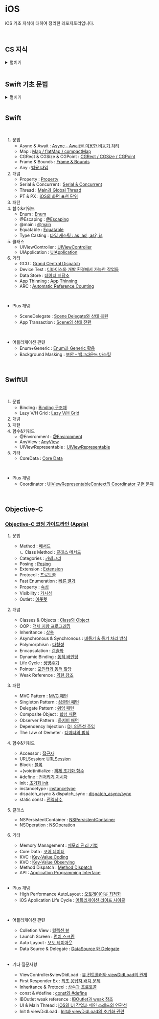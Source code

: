 # iOS

iOS 기초 지식에 대하여 정리한 레포지토리입니다.

<br>

## CS 지식

<details>
<summary>펼치기</summary>

<br>


- OOP : [객체 지향 프로그래밍](https://github.com/LURKS02/iOS-Practice/blob/main/Docs/CS/OOP.md)
- OS : [운영체제](https://github.com/LURKS02/iOS-Practice/blob/main/Docs/CS/OS.md)
- REST API : [RESTful API](https://github.com/LURKS02/iOS-Practice/blob/main/Docs/CS/REST_API.md)
- Process : [프로세스](https://github.com/LURKS02/iOS-Practice/blob/main/Docs/CS/Process.md)
- Thread : [쓰레드](https://github.com/LURKS02/iOS-Practice/blob/main/Docs/CS/Thread.md)
- Memory : [메모리 구조](https://github.com/LURKS02/iOS-Practice/blob/main/Docs/CS/Memory.md)
- Call By Value/Reference : [Call By Value / Reference](https://github.com/LURKS02/iOS-Practice/blob/main/Docs/CS/CallValue.md)
- Encoding : [문자 인코딩 방식](https://github.com/LURKS02/iOS-Practice/blob/main/Docs/CS/Encoding.md)
- SQL Injection : [SQL Injection](https://github.com/LURKS02/iOS-Practice/blob/main/Docs/CS/SQLInjection.md)
- Sorting Algorithm : [정렬 알고리즘](https://github.com/LURKS02/iOS-Practice/blob/main/Docs/CS/SortAlgorithm.md)
- Message Queue : [메시지 큐](https://github.com/LURKS02/iOS-Practice/blob/main/Docs/CS/MessageQueue.md)
- Docker : [도커](https://github.com/LURKS02/iOS-Practice/blob/main/Docs/CS/Docker.md)
- Data Structure : [자료구조](https://github.com/LURKS02/iOS-Practice/blob/main/Docs/CS/DataStructure.md)
- Dynamic Programming : [동적 프로그래밍](https://github.com/LURKS02/iOS-Practice/blob/main/Docs/CS/DP.md)
- Recursive Algorithm : [재귀 알고리즘](https://github.com/LURKS02/iOS-Practice/blob/main/Docs/CS/RecursiveAlgorithm.md)
- Huffman Coding : [허프만 코딩](https://github.com/LURKS02/iOS-Practice/blob/main/Docs/CS/HuffmanCoding.md)
- TDD : [Test-Driven Development](https://github.com/LURKS02/iOS-Practice/blob/main/Docs/CS/TDD.md)
- DDD : [Domain-Driven Design](https://github.com/LURKS02/iOS-Practice/blob/main/Docs/CS/DDD.md)
- MSA : [Microservice Architecture](https://github.com/LURKS02/iOS-Practice/blob/main/Docs/CS/MSA.md)
- DB : [데이터베이스](https://github.com/LURKS02/iOS-Practice/blob/main/Docs/CS/DB.md)
- URL & URI : [URL과 URI](https://github.com/LURKS02/iOS-Practice/blob/main/Docs/CS/URL%26URI.md)
  
</details>

<br>

## Swift 기초 문법

<details>
<summary>펼치기</summary>

<br>

1. 타입
    - Boolean : [bool 타입](https://github.com/LURKS02/iOS-Practice/blob/main/Swift/MyPlayground.playground/Pages/bool.xcplaygroundpage/README.md)
    - Enum : [enum 타입](https://github.com/LURKS02/iOS-Practice/blob/main/Swift/MyPlayground.playground/Pages/enum.xcplaygroundpage)
    - 배열 : [Array](https://github.com/LURKS02/iOS-Practice/blob/main/Swift/MyPlayground.playground/Pages/Concept/Array)
    - 딕셔너리 : [Dictionary](https://github.com/LURKS02/iOS-Practice/blob/main/Swift/MyPlayground.playground/Pages/dictionary.xcplaygroundpage/README.md)
    - 클래스 : [Class](https://github.com/LURKS02/iOS-Practice/blob/main/Swift/MyPlayground.playground/Pages/class.xcplaygroundpage)
    - 구조체 : [Struct](https://github.com/LURKS02/iOS-Practice/blob/main/Swift/MyPlayground.playground/Pages/struct.xcplaygroundpage)
    - 함수 : [Function](https://github.com/LURKS02/iOS-Practice/blob/main/Swift/MyPlayground.playground/Pages/function.xcplaygroundpage)
    - Set : [Set](https://github.com/LURKS02/iOS-Practice/blob/main/Swift/MyPlayground.playground/Pages/set.xcplaygroundpage)
    - Map : [Map](https://github.com/LURKS02/iOS-Practice/blob/main/Swift/MyPlayground.playground/Pages/Map.xcplaygroundpage)
2. 문법
    - While : [While](https://github.com/LURKS02/iOS-Practice/blob/main/Swift/MyPlayground.playground/Pages/while.xcplaygroundpage)
    - For-in/For-each : [For-in과 For-each](https://github.com/LURKS02/iOS-Practice/blob/main/Swift/MyPlayground.playground/Pages/foreach.xcplaygroundpage)
    - 프로퍼티 옵저버 : [Property Observer](https://github.com/LURKS02/iOS-Practice/blob/main/Swift/MyPlayground.playground/Pages/property.xcplaygroundpage/README2.md)
    - 제네릭 : [Generics](https://github.com/LURKS02/iOS-Practice/blob/main/Swift/MyPlayground.playground/Pages/Generics.xcplaygroundpage)
    - 클로저의 경량화 : [Closure의 경량화](https://github.com/LURKS02/iOS-Practice/blob/main/Swift/MyPlayground.playground/Pages/Concept/Closure2)
    - 에러 처리 : [Error Handling](https://github.com/LURKS02/iOS-Practice/blob/main/Swift/MyPlayground.playground/Pages/error.xcplaygroundpage)
3. 개념
    - var : [가변변수 var](https://github.com/LURKS02/iOS-Practice/blob/main/Swift/MyPlayground.playground/Pages/Concept/var)
    - let : [불변변수 let](https://github.com/LURKS02/iOS-Practice/blob/main/Swift/MyPlayground.playground/Pages/Concept/let)
    - 프로퍼티 : [Property](https://github.com/LURKS02/iOS-Practice/blob/main/Swift/MyPlayground.playground/Pages/property.xcplaygroundpage)
    - 생성자 : [Initialization](https://github.com/LURKS02/iOS-Practice/blob/main/Swift/MyPlayground.playground/Pages/Initialization.xcplaygroundpage)
    - 소멸자 : [Deinitialization](https://github.com/LURKS02/iOS-Practice/blob/main/Swift/MyPlayground.playground/Pages/deinitialization.xcplaygroundpage)
    - 상속 : [Inheritance](https://github.com/LURKS02/iOS-Practice/blob/main/Swift/MyPlayground.playground/Pages/interitance.xcplaygroundpage)
    - 파이널 : [Final](https://github.com/LURKS02/iOS-Practice/blob/main/Swift/MyPlayground.playground/Pages/final.xcplaygroundpage)
    - 클로저 : [Closure](https://github.com/LURKS02/iOS-Practice/blob/main/Swift/MyPlayground.playground/Pages/Concept/Closure)
    - 옵셔널/언래핑 : [Optional과 Unwrapping](https://github.com/LURKS02/iOS-Practice/blob/main/Swift/MyPlayground.playground/Pages/unwrapping.xcplaygroundpage/README.md)
    - In-Out : [In-Out Parameters](https://github.com/LURKS02/iOS-Practice/blob/main/Swift/MyPlayground.playground/Pages/inout.xcplaygroundpage)
4. 함수
    - Input : [readLine](https://github.com/LURKS02/iOS-Practice/blob/main/Swift/MyPlayground.playground/Pages/Input.xcplaygroundpage)
    - Filter: [filter](https://github.com/LURKS02/iOS-Practice/blob/main/Swift/MyPlayground.playground/Pages/filter.xcplaygroundpage)
    

</details>

<br>

## Swift

<br>

1. 문법
    - Async & Await : [Async - Await을 이용한 비동기 처리](https://github.com/LURKS02/iOS-Practice/blob/main/Docs/Objective-C/Async%20&%20Await.md)
    - Map : [Map / flatMap / compactMap](https://github.com/LURKS02/iOS-Practice/blob/main/Docs/Swift/Map.md)
    - CGRect & CGSize & CGPoint : [CGRect / CGSize / CGPoint](https://github.com/LURKS02/iOS-Practice/blob/main/Docs/Swift/CGRect%2BCGSize%2BCGPoint.md)
    - Frame & Bounds : [Frame & Bounds](https://github.com/LURKS02/iOS-Practice/blob/main/Docs/Swift/Frame%2BBounds.md)
    - Any : [범용 타입](https://github.com/LURKS02/iOS-Practice/blob/main/Docs/Swift/Any.md)
2. 개념
    - Property : [Property](https://github.com/LURKS02/iOS-Practice/blob/main/Docs/Swift/Property.md)
    - Serial & Concurrent : [Serial & Concurrent](https://github.com/LURKS02/iOS-Practice/blob/main/Docs/Swift/Serial%2BConcurrent.md)
    - Thread : [Main과 Global Thread](https://github.com/LURKS02/iOS-Practice/blob/main/Docs/Swift/Thread.md)
    - PT & PX : [iOS의 화면 표현 단위](https://github.com/LURKS02/iOS-Practice/blob/main/Swift/Docs/PT.md)
3. 패턴
4. 함수&키워드
    - Enum : [Enum](https://github.com/LURKS02/iOS-Practice/blob/main/Docs/Swift/Enum.md)
    - @Escaping : [@Escaping](https://github.com/LURKS02/iOS-Practice/blob/main/Docs/Swift/%40Escaping.md)
    - @main : [@main](https://github.com/LURKS02/iOS-Practice/blob/main/Docs/Swift/%40Main.md)
    - Equatable : [Equatable](https://github.com/LURKS02/iOS-Practice/blob/main/Docs/Swift/Equatable.md)
    - Type Casting : [타입 캐스팅 : as, as!, as?, is](https://github.com/LURKS02/iOS-Practice/blob/main/Docs/Swift/TypeCasting.md)
5. 클래스
    - UIViewController : [UIViewController](https://github.com/LURKS02/iOS-Practice/blob/main/Docs/Swift/UIViewController.md)
    - UIApplication : [UIApplication](https://github.com/LURKS02/iOS-Practice/blob/main/Docs/Swift/UIApplication.md)
6. 기타
    - GCD : [Grand Central Dispatch](https://github.com/LURKS02/iOS-Practice/blob/main/Docs/Swift/GCD.md)
    - Device Test : [디바이스와 개발 환경에서 가능한 작업들](https://github.com/LURKS02/iOS-Practice/blob/main/Docs/Swift/DeviceTest.md)
    - Data Store : [데이터 저장소](https://github.com/LURKS02/iOS-Practice/blob/main/Docs/Swift/DataStore.md)
    - App Thinning : [App Thinning](https://github.com/LURKS02/iOS-Practice/blob/main/Docs/Swift/AppThinning.md)
    - ARC : [Automatic Reference Counting](https://github.com/LURKS02/iOS-Practice/blob/main/Docs/Swift/ARC.md)

<br>

* Plus 개념

    - SceneDelegate : [Scene Delegate와 상태 복원](https://github.com/LURKS02/iOS-Practice/blob/main/Docs/Swift/SceneDelegate.md)
    - App Transaction : [Scene의 상태 전환](https://github.com/LURKS02/iOS-Practice/blob/main/Docs/Swift/AppTransition.md)
      
<br>

* 어플리케이션 관련
    - Enum+Generic : [Enum과 Generic 활용](https://github.com/LURKS02/iOS-Practice/blob/main/Docs/Swift/Enum%2BGeneric.md)
    - Background Masking : [보안 - 백그라운드 마스킹](https://github.com/LURKS02/iOS-Practice/blob/main/Swift/Docs/BackgroundMasking.md)

<br>

## SwiftUI

<br>

1. 문법
    - Binding : [Binding 구조체](https://github.com/LURKS02/iOS-Practice/blob/main/Docs/SwiftUI/BindingStruct.md)
    - Lazy V/H Grid : [Lazy V/H Grid](https://github.com/LURKS02/iOS-Practice/blob/main/Docs/SwiftUI/LazyVHGrid.md)
2. 개념
3. 패턴
4. 함수&키워드
    - @Environment : [@Environment](https://github.com/LURKS02/iOS-Practice/blob/main/Docs/SwiftUI/%40Environment.md)
    - AnyView : [AnyView](https://github.com/LURKS02/iOS-Practice/blob/main/Docs/SwiftUI/AnyView.md)
    - UIViewRepresentable : [UIViewRepresentable](https://github.com/LURKS02/iOS-Practice/blob/main/Docs/SwiftUI/UIViewRepresentable.md)
5. 기타
    - CoreData : [Core Data](https://github.com/LURKS02/iOS-Practice/blob/main/Docs/SwiftUI/CoreData.md)
  
<br>

* Plus 개념
    - Coordinator : [UIViewRepresentableContext의 Coordinator 구현 문제](https://github.com/LURKS02/iOS-Practice/blob/main/Docs/SwiftUI/UIViewRepresentable%2BCoordinate.md)

<br>

## Objective-C

### [Objective-C 코딩 가이드라인 (Apple)](https://github.com/LURKS02/iOS-Practice/blob/main/Docs/Objective-C/StyleGuide/General.md)

1. 문법
    - Method : [메서드](https://github.com/LURKS02/iOS-Practice/blob/main/Docs/Objective-C/Method.md)<br>
               <t> ㄴ Class Method : [클래스 메서드](https://github.com/LURKS02/iOS-Practice/blob/main/Docs/Objective-C/Class%20Method.md)
    - Categories : [카테고리](https://github.com/LURKS02/iOS-Practice/blob/main/Docs/Objective-C/Categories.md)
    - Posing : [Posing](https://github.com/LURKS02/iOS-Practice/blob/main/Docs/Objective-C/Posing.md)
    - Extension : [Extension](https://github.com/LURKS02/iOS-Practice/blob/main/Docs/Objective-C/Extension.md)
    - Protocol : [프로토콜](https://github.com/LURKS02/iOS-Practice/blob/main/Docs/Objective-C/Protocol.md)
    - Fast Enumeration : [빠른 열거](https://github.com/LURKS02/iOS-Practice/blob/main/Docs/Objective-C/FastEnumeration.md)
    - Property : [속성](https://github.com/LURKS02/iOS-Practice/blob/main/Docs/Objective-C/Property.md)
    - Visibility : [가시성](https://github.com/LURKS02/iOS-Practice/blob/main/Docs/Objective-C/Visibility.md)
    - Outlet : [아웃렛](https://github.com/LURKS02/iOS-Practice/blob/main/Docs/Objective-C/Outlet.md)
2. 개념
    - Classes & Objects : [Class와 Object](https://github.com/LURKS02/iOS-Practice/blob/main/Docs/Objective-C/Classes&Objects.md)
    - OOP : [객체 지향 프로그래밍](https://github.com/LURKS02/Objective-C-Practice/blob/main/Docs/OOP.md)
    - Inheritance : [상속](https://github.com/LURKS02/iOS-Practice/blob/main/Docs/Objective-C/Inheritance.md)
    - Asynchronous & Synchronous : [비동기 & 동기 처리 방식](https://github.com/LURKS02/iOS-Practice/blob/main/Docs/Objective-C/Async%2BSync.md)
    - Polymorphism : [다형성](https://github.com/LURKS02/iOS-Practice/blob/main/Docs/Objective-C/Polymorphism.md)
    - Encapsulation : [캡슐화](https://github.com/LURKS02/iOS-Practice/blob/main/Docs/Objective-C/Encapsulation.md)
    - Dynamic Binding : [동적 바인딩](https://github.com/LURKS02/iOS-Practice/blob/main/Docs/Objective-C/DynamicBinding.md)
    - Life Cycle : [생명주기](https://github.com/LURKS02/objectiveCPractice/tree/main/Docs)
    - Pointer : [포인터와 동적 할당](https://github.com/LURKS02/iOS-Practice/blob/main/Docs/Objective-C/Pointer.md)
    - Weak Reference : [약한 참조](https://github.com/LURKS02/iOS-Practice/blob/main/Docs/Objective-C/WeakReference.md)
3. 패턴
    - MVC Pattern : [MVC 패턴](https://github.com/LURKS02/iOS-Practice/blob/main/Docs/Objective-C/MVC.md)
    - Singleton Pattern : [싱글턴 패턴](https://github.com/LURKS02/iOS-Practice/blob/main/Docs/Objective-C/Singleton.md)
    - Delegate Pattern : [위임 패턴](https://github.com/LURKS02/iOS-Practice/blob/main/Docs/Objective-C/Delegate.md)
    - Composite Object : [합성 패턴](https://github.com/LURKS02/iOS-Practice/blob/main/Docs/Objective-C/CompositeObject.md)
    - Observer Pattern : [옵저버 패턴](https://github.com/LURKS02/iOS-Practice/blob/main/Docs/Objective-C/Observer.md)
    - Dependency Injection : [DI, 의존성 주입](https://github.com/LURKS02/iOS-Practice/blob/main/Docs/Objective-C/DI.md)
    - The Law of Demeter : [디미터의 법칙](https://github.com/LURKS02/iOS-Practice/blob/main/Docs/Objective-C/TheLawOfDemeter.md)
4. 함수&키워드
    - Accessor : [접근자](https://github.com/LURKS02/iOS-Practice/blob/main/Docs/Objective-C/Accessor.md)
    - URLSession: [URLSession](https://github.com/LURKS02/iOS-Practice/blob/main/Docs/Objective-C/URLSession.md)
    - Block : [블록](https://github.com/LURKS02/iOS-Practice/blob/main/Docs/Objective-C/Block.md)
    - +(void)initialize : [객체 초기화 함수](https://github.com/LURKS02/Objective-C-Practice/blob/main/Docs/Objective-C/+(void)initialize.md)
    - #define : [전처리기 지시자](https://github.com/LURKS02/iOS-Practice/blob/main/Docs/Objective-C/define.md)
    - init : [초기화 init](https://github.com/LURKS02/iOS-Practice/blob/main/Docs/Objective-C/init.md)
    - instancetype : [instancetype](https://github.com/LURKS02/iOS-Practice/blob/main/Docs/Objective-C/instancetype.md)
    - dispatch_async & dispatch_sync : [dispatch_async/sync](https://github.com/LURKS02/iOS-Practice/blob/main/Docs/Objective-C/dispatch_async%2Bsync.md)
    - static const : [전역상수](https://github.com/LURKS02/iOS-Practice/blob/main/Docs/Objective-C/static%20const.md)
5. 클래스
    - NSPersistentContainer : [NSPersistentContainer](https://github.com/LURKS02/iOS-Practice/blob/main/Docs/Objective-C/NSPersistentContainer.md)
    - NSOperation : [NSOperation](https://github.com/LURKS02/iOS-Practice/blob/main/Docs/Objective-C/NSOperation.md)
6. 기타
    - Memory Management : [메모리 관리 기법](https://github.com/LURKS02/iOS-Practice/blob/main/Docs/Objective-C/MemoryManagement.md)
    - Core Data : [코어 데이터](https://github.com/LURKS02/iOS-Practice/blob/main/Docs/Objective-C/CoreData.md)
    - KVC : [Key-Value Coding](https://github.com/LURKS02/Objective-C-Practice/blob/main/Docs/KVC.md)
    - KVO : [Key-Value Observing](https://github.com/LURKS02/Objective-C-Practice/blob/main/Docs/KVO.md)
    - Method Dispatch : [Method Dispatch](https://github.com/LURKS02/Objective-C-Practice/blob/main/Docs/MethodDispatch.md)
    - API : [Application Programming Interface](https://github.com/LURKS02/Objective-C-Practice/blob/main/Docs/API.md)
    
    <br>

* Plus 개념
    - High Performance AutoLayout : [오토레이아웃 최적화](https://github.com/LURKS02/iOS-Practice/blob/main/Docs/Objective-C/HighPerformanceAutoLayout.md)
    - iOS Application Life Cycle : [어플리케이션 라이프 사이클](https://github.com/LURKS02/iOS-Practice/blob/main/Docs/Objective-C/AppLifeCycle.md)

<br>
    
* 어플리케이션 관련
    - Colletion View : [컬렉션 뷰](https://github.com/LURKS02/iOS-Practice/blob/main/Docs/Objective-C/CollectionView.md)
    - Launch Screen : [런치 스크린](https://github.com/LURKS02/iOS-Practice/blob/main/Docs/Objective-C/LaunchScreen.md)
    - Auto Layout : [오토 레이아웃](https://github.com/LURKS02/iOS-Practice/blob/main/Docs/Objective-C/AutoLayout.md)
    - Data Source & Delegate : [DataSource 와 Delegate](https://github.com/LURKS02/iOS-Practice/blob/main/Docs/Objective-C/DataSource%26Delegate.md)

    <br>
    
* 기타 질문사항
    - ViewController&viewDidLoad : [뷰 컨트롤러와 viewDidLoad의 관계](https://github.com/LURKS02/iOS-Practice/blob/main/Docs/Objective-C/ViewController%26viewDidLoad.md)
    - First Responder Ex : [최초 응답자 배치 문제](https://github.com/LURKS02/iOS-Practice/blob/main/Docs/Objective-C/FirstResponderEx.md)
    - Inheritance & Protocol : [상속과 프로토콜](https://github.com/LURKS02/iOS-Practice/blob/main/Docs/Objective-C/Inheritance%2BProtocol.md)
    - const & #define : [const와 #define](https://github.com/LURKS02/iOS-Practice/blob/main/Docs/Objective-C/const%2B%23define.md)
    - IBOutlet weak reference : [IBOutlet과 weak 참조](https://github.com/LURKS02/iOS-Practice/blob/main/Docs/Objective-C/IBOutlet%2Bweakref.md)
    - UI & Main Thread : [iOS의 UI 작업과 메인 스레드의 연관성](https://github.com/LURKS02/iOS-Practice/blob/main/Docs/Objective-C/UI%2BThread.md)
    - Init & viewDidLoad : [Init과 viewDidLoad의 초기화 관련](https://github.com/LURKS02/Objective-C-Practice/blob/main/Docs/Init%2BviewDidLoad.md)
